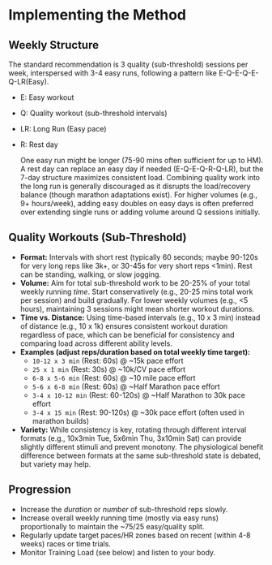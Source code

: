 # Implementing the Method

## Weekly Structure
The standard recommendation is 3 quality (sub-threshold) sessions per week, interspersed with 3-4 easy runs, following a pattern like E-Q-E-Q-E-Q-LR(Easy).
*   E: Easy workout
*   Q: Quality workout (sub-threshold intervals)
*   LR: Long Run (Easy pace)
*   R: Rest day
    
    One easy run might be longer (75-90 mins often sufficient for up to HM). A rest day can replace an easy day if needed (E-Q-E-Q-R-Q-LR), but the 7-day structure maximizes consistent load. Combining quality work into the long run is generally discouraged as it disrupts the load/recovery balance (though marathon adaptations exist). For higher volumes (e.g., 9+ hours/week), adding easy doubles on easy days is often preferred over extending single runs or adding volume around Q sessions initially.

## Quality Workouts (Sub-Threshold)

*   **Format:** Intervals with short rest (typically 60 seconds; maybe 90-120s for very long reps like 3k+, or 30-45s for very short reps <1min). Rest can be standing, walking, or slow jogging.
*   **Volume:** Aim for total sub-threshold work to be 20-25% of your total weekly running *time*. Start conservatively (e.g., 20-25 mins total work per session) and build gradually. For lower weekly volumes (e.g., <5 hours), maintaining 3 sessions might mean shorter workout durations.
*   **Time vs. Distance:** Using time-based intervals (e.g., 10 x 3 min) instead of distance (e.g., 10 x 1k) ensures consistent workout duration regardless of pace, which can be beneficial for consistency and comparing load across different ability levels.
*   **Examples (adjust reps/duration based on total weekly time target):**
    *   `10-12 x 3 min` (Rest: 60s) @ ~15k pace effort
    *   `25 x 1 min` (Rest: 30s) @ ~10k/CV pace effort
    *   `6-8 x 5-6 min` (Rest: 60s) @ ~10 mile pace effort
    *   `5-6 x 6-8 min` (Rest: 60s) @ ~Half Marathon pace effort
    *   `3-4 x 10-12 min` (Rest: 60-120s) @ ~Half Marathon to 30k pace effort
    *   `3-4 x 15 min` (Rest: 90-120s) @ ~30k pace effort (often used in marathon builds)
*   **Variety:** While consistency is key, rotating through different interval formats (e.g., 10x3min Tue, 5x6min Thu, 3x10min Sat) can provide slightly different stimuli and prevent monotony. The physiological benefit difference between formats at the same sub-threshold state is debated, but variety may help.

## Progression
*   Increase the *duration* or *number* of sub-threshold reps slowly.
*   Increase overall weekly running time (mostly via easy runs) proportionally to maintain the ~75/25 easy/quality split.
*   Regularly update target paces/HR zones based on recent (within 4-8 weeks) races or time trials.
*   Monitor Training Load (see below) and listen to your body.

